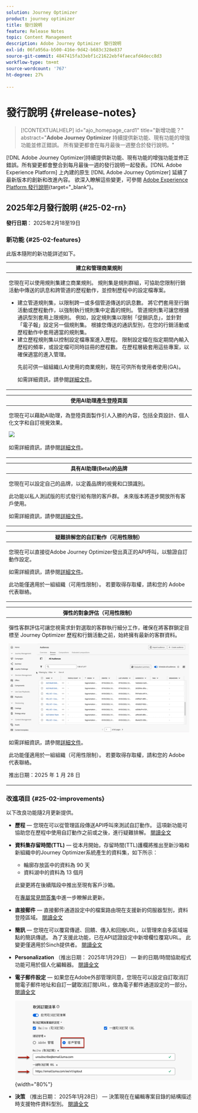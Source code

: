 ```yaml
---
solution: Journey Optimizer
product: journey optimizer
title: 發行說明
feature: Release Notes
topic: Content Management
description: Adobe Journey Optimizer 發行說明
exl-id: 06fa956a-b500-416e-9d42-b683c328e837
source-git-commit: 4847415fa33ebf1c21622ebf4faecafd4decc8d3
workflow-type: tm+mt
source-wordcount: '767'
ht-degree: 27%

---
```


# 發行說明 {#release-notes}

>[!CONTEXTUALHELP]
>id="ajo_homepage_card1"
>title="新增功能？"
>abstract="**Adobe Journey Optimizer** 持續提供新功能、現有功能的增強功能並修正錯誤。 所有變更都會在每月最後一週整合於發行說明。"

[!DNL Adobe Journey Optimizer]持續提供新功能、現有功能的增強功能並修正錯誤。所有變更都會整合到每月最後一週的發行說明一起發表。[!DNL Adobe Experience Platform] 上內建的原生 [!DNL Adobe Journey Optimizer] 延續了最新版本的創新和改進內容。 欲深入瞭解這些變更，可參閱 [Adobe Experience Platform 發行說明](https://experienceleague.adobe.com/docs/experience-platform/release-notes/latest.html){target="_blank"}。

## 2025年2月發行說明 {#25-02-rn}

<!--
**Early release notes below are subject to change without prior notice until the release availability date**. Links, screens and updated documentation are published at the release date.-->

**發行日期**： 2025年2月18至19日


### 新功能 {#25-02-features}

此版本隨附的新功能詳述如下。

<table>
<thead>
<tr>
<th><strong>建立和管理商業規則</strong><br/></th>
</tr>
</thead>
<tbody>
<tr>
<td>
<p>您現在可以使用規則集建立商業規則。 規則集是規則群組，可協助您限制行銷活動中傳送的訊息和跨管道的歷程動作，並控制歷程中的設定檔專案。<p>
<p><ul><li>建立管道規則集，以限制跨一或多個管道傳送的訊息數。 將它們套用至行銷活動或歷程動作，以強制執行規則集中定義的規則。 管道規則集可讓您根據通訊型別套用上限規則。 例如，設定規則集以限制「促銷訊息」，並針對「電子報」設定另一個規則集。 根據您傳送的通訊型別，在您的行銷活動或歷程動作中套用適當的規則集。</li>
<li> 建立歷程規則集以控制設定檔專案進入歷程。 限制設定檔在指定期間內輸入歷程的頻率，或設定檔可同時註冊的歷程數。 在歷程層級套用這些專案，以確保適當的進入管理。</li></p>
<p>先前可供一組組織(LA)使用的商業規則，現在可供所有使用者使用(GA)。</p>
<p>如需詳細資訊，請參閱<a href="../configuration/rule-sets.md">詳細文件</a>。</p>
</td>
</tr>
</tbody>
</table>

<table>
<thead>
<tr>
<th><strong>使用AI助理產生登陸頁面</strong><br/></th>
</tr>
</thead>
<tbody>
<tr>
<td>
<p>您現在可以藉助AI助理，為登陸頁面製作引人入勝的內容，包括全頁設計、個人化文字和自訂視覺效果。</p>
<img src="assets/do-not-localize/ai-lp.gif">
<p>如需詳細資訊，請參閱<a href="../content-management/generative-lp.md">詳細文件</a>。</p>
</td>
</tr>
</tbody>
</table>


<table>
<thead>
<tr>
<th><strong>具有AI助理(Beta)的品牌</strong><br/></th>
</tr>
</thead>
<tbody>
<tr>
<td>
<p>您現在可以設定自己的品牌，以定義品牌的視覺和口頭識別。 </p>
<p>此功能以私人測試版的形式發行給有限的客戶群。 未來版本將逐步開放所有客戶使用。</p>
<p>如需詳細資訊，請參閱<a href="../content-management/brands.md">詳細文件</a>。</p>
</td>
</tr>
</tbody>
</table>

<table>
<thead>
<tr>
<th><strong>疑難排解您的自訂動作（可用性限制）</strong><br/></th>
</tr>
</thead>
<tbody>
<tr>
<td>
<p>您現在可以直接從Adobe Journey Optimizer發出真正的API呼叫，以驗證自訂動作設定。 </p>
<p>如需詳細資訊，請參閱<a href="../action/troubleshoot-custom-action.md">詳細文件</a>。</p>
<p> 此功能僅適用於一組組織（可用性限制）。 若要取得存取權，請和您的 Adobe 代表聯絡。</p>
</td>
</tr>
</tbody>
</table>

<table>
<thead>
<tr>
<th><strong>彈性的對象評估（可用性限制）</strong><br/></th>
</tr>
</thead>
<tbody>
<tr>
<td>
<p>彈性客群評估可讓您視需求針對選取的客群執行細分工作，確保在將客群鎖定目標至 Journey Optimizer 歷程和行銷活動之前，始終擁有最新的客群資料。</p>
<img src="assets/do-not-localize/flexible-audience.gif">
<p>如需詳細資訊，請參閱<a href="../audience/creating-a-segment-definition.md#flexible">詳細文件</a>。</p>
<p>此功能僅適用於一組組織（可用性限制）。 若要取得存取權，請和您的 Adobe 代表聯絡。</p>
<p>推出日期：2025 年 1 月 28 日</p>
</tr>
</tbody>
</table>
</table>


### 改進項目 {#25-02-improvements}

以下改良功能隨2月更新提供。

* **歷程** — 您現在可以從管理區段傳送API呼叫來測試自訂動作。 這項新功能可協助您在歷程中使用自訂動作之前或之後，進行疑難排解。 [閱讀全文](../action/troubleshoot-custom-action.md)

* **資料集存留時間(TTL)** — 從本月開始，存留時間(TTL)護欄將推出至新沙箱和新組織中的Journey Optimizer系統產生的資料集，如下所示：

   * 輪廓存放區中的資料為 90 天
   * 資料湖中的資料為 13 個月

  此變更將在後續階段中推出至現有客戶沙箱。

  在[專屬常見問答集](../data/datasets-ttl.md#frequently-asked-questions)中進一步瞭解此更新。

<!--* **Playbooks** - You can now create and publish your own Use Case Playbooks in Journey Optimizer.-->

* **直接郵件** — 直接郵件通道設定中的檔案路由現在支援新的伺服器型別，資料登陸區域。 [閱讀全文](../direct-mail/direct-mail-configuration.md#file-routing-configuration)

* **簡訊** — 您現在可以覆寫傳遞、回饋、傳入和回撥URL，以管理來自多區域端點的簡訊傳遞。 為了支援此功能，已在API認證設定中新增欄位覆寫URL。 此變更僅適用於Sinch提供者。 [閱讀全文](../sms/sms-configuration-sinch.md)

* **Personalization** （推出日期： 2025年1月29日） — 新的日期/時間協助程式功能可用於個人化編輯器。 [閱讀全文](../personalization/functions/dates.md)


<!--
* The personalization editor has been enhanced with new capabilities such as Auto-complete, Search, and filtering options. You can also show or hide deprecated attributes.-->


* **電子郵件設定** — 如果您在Adobe外部管理同意，您現在可以設定自訂取消訂閱電子郵件地址和自訂一鍵取消訂閱URL，做為電子郵件通道設定的一部分。[閱讀全文](../email/list-unsubscribe.md#custom-managed)

  ![](../email/assets/surface-list-unsubscribe-custom.png){width="80%"}

* **決策** （推出日期： 2025年1月28日） — 決策現在在編輯專案目錄的結構描述時支援物件資料型別。 [閱讀全文](../experience-decisioning/catalogs.md)

